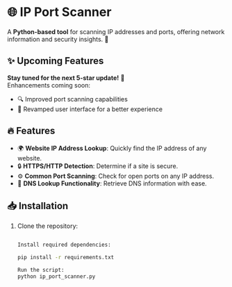 # 🌐 IP Port Scanner

A **Python-based tool** for scanning IP addresses and ports, offering network information and security insights. 🚀

## ✨ Upcoming Features

**Stay tuned for the next 5-star update!** 🌟  
Enhancements coming soon:
- 🔍 Improved port scanning capabilities
- 🎨 Revamped user interface for a better experience

## 🔥 Features

- 🌍 **Website IP Address Lookup**: Quickly find the IP address of any website.
- 🔒 **HTTPS/HTTP Detection**: Determine if a site is secure.
- ⚙️ **Common Port Scanning**: Check for open ports on any IP address.
- 📡 **DNS Lookup Functionality**: Retrieve DNS information with ease.

## 📥 Installation

1. Clone the repository:  
   ```bash

   Install required dependencies:

   pip install -r requirements.txt

   Run the script:
   python ip_port_scanner.py

